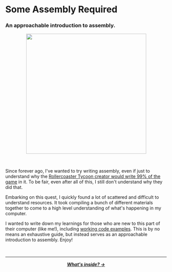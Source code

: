 # Some Assembly Required

### An approachable introduction to assembly.

<p align="center">
  <img width="375" src="https://cloud-1b2fvx8fc-hack-club-bot.vercel.app/0cover.png">
</p>
<br />

Since forever ago, I've wanted to try writing assembly, even if just to understand why the [Rollercoaster Tycoon creator would write 99% of the game](https://en.wikipedia.org/wiki/RollerCoaster_Tycoon_(video_game)#:~:text=Sawyer%20wrote%2099%25%20of%20the,%2C%20rendering%2C%20and%20paint%20programs.) in it. To be fair, even after all of this, I still don't understand why they did that.

Embarking on this quest, I quickly found a lot of scattered and difficult to understand resources. It took compiling a bunch of different materials together to come to a high level understanding of what's happening in my computer.

I wanted to write down my learnings for those who are new to this part of their computer (like me!), including [working code examples](/code). This is by no means an exhaustive guide, but instead serves as an approachable introduction to assembly. Enjoy!

<br />

---

<p align="center">
  <em>
    <b>
      <a href="/guide/table-of-contents.md">
        What's inside? →
      </a>
    </b>
  </em>
</p>
